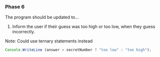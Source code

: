 
### Phase 6

The program should be updated to...

1. Inform the user if their guess was too high or too low, when they guess incorrectly.


Note: Could use ternary statements instead
```javascript
Console.WriteLine (answer < secretNumber ? "too low" : "too high");
```


